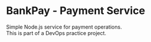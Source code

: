 # BankPay - Payment Service

Simple Node.js service for payment operations.  
This is part of a DevOps practice project.
